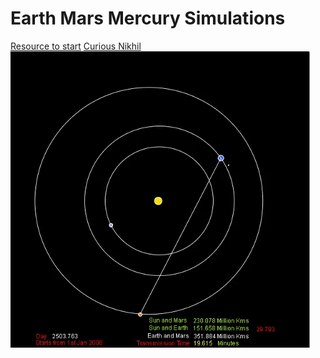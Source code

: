 # Earth Mars Mercury Simulations
 [Resource to start](https://thecuriousnikhil.wordpress.com/2017/04/22/solar-system-simulator-for-dummies/)
 [Curious Nikhil](https://github.com/Curious-Nikhil/Solar-System-Simulator)
<img src="https://raw.githubusercontent.com/somerongit/somerongit/main/img/project/solar.gif">
